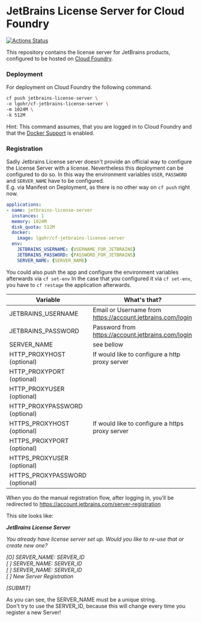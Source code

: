 # JetBrains License Server for Cloud Foundry  
[![Actions Status](https://wdp9fww0r9.execute-api.us-west-2.amazonaws.com/production/badge/elgohr/cf-jetbrains-license-server)](https://wdp9fww0r9.execute-api.us-west-2.amazonaws.com/production/results/elgohr/cf-jetbrains-license-server)

This repository contains the license server for JetBrains products, configured to be hosted on [Cloud Foundry](https://github.com/cloudfoundry/).

### Deployment
For deployment on Cloud Foundry the following command.

```bash
cf push jetbrains-license-server \
-o lgohr/cf-jetbrains-license-server \
-m 1024M \
-k 512M
```

Hint: This command assumes, that you are logged in to Cloud Foundry and that the [Docker Support](https://docs.cloudfoundry.org/adminguide/docker.html) is enabled.

### Registration

Sadly Jetbrains License server doesn't provide an official way to configure the License Server with a license.
Nevertheless this deployment can be configured to do so.
In this way the environment variables `USER`, `PASSWORD` and `SERVER_NAME` have to be configured.  
E.g. via Manifest on Deployment, as there is no other way on `cf push` right now.
```yaml
applications:
- name: jetbrains-license-server
  instances: 1
  memory: 1024M
  disk_quota: 512M
  docker:
    image: lgohr/cf-jetbrains-license-server
  env:
    JETBRAINS_USERNAME: {USERNAME_FOR_JETBRAINS}
    JETBRAINS_PASSWORD: {PASSWORD_FOR_JETBRAINS}
    SERVER_NAME: {SERVER_NAME}
```
You could also push the app and configure the environment variables afterwards via `cf set-env`
In the case that you configured it via `cf set-env`, you have to `cf restage` the application afterwards.

| Variable                       | What's that?                                               |
| ------------------------------ | ---------------------------------------------------------- |
| JETBRAINS_USERNAME             | Email or Username from https://account.jetbrains.com/login |
| JETBRAINS_PASSWORD             | Password from https://account.jetbrains.com/login          |
| SERVER_NAME                    | see bellow                                                 |
| HTTP_PROXYHOST (optional)      | If would like to configure a http proxy server             |
| HTTP_PROXYPORT (optional)      |                                                            |
| HTTP_PROXYUSER (optional)      |                                                            |
| HTTP_PROXYPASSWORD (optional)  |                                                            |
| HTTPS_PROXYHOST (optional)     | If would like to configure a https proxy server            |
| HTTPS_PROXYPORT (optional)     |                                                            |
| HTTPS_PROXYUSER (optional)     |                                                            |
| HTTPS_PROXYPASSWORD (optional) |                                                            |

When you do the manual registration flow, after logging in, you'll be redirected to https://account.jetbrains.com/server-registration  

This site looks like:

___JetBrains License Server___

_You already have license server set up. Would you like to re-use that or create new one?_

_[O] SERVER_NAME: SERVER_ID_  
_[ ] SERVER_NAME: SERVER_ID_  
_[ ] SERVER_NAME: SERVER_ID_  
_[ ] New Server Registration_  

_[SUBMIT]_

As you can see, the SERVER_NAME must be a unique string.  
Don't try to use the SERVER_ID, because this will change every time you register a new Server!
